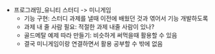 - 프로그래밍_유니티 스터디 -> 미니게임
	- 기능 구현: 스터디 과제를 낼때 이전에 배웠던 것과 엮어서 기능 개발하도록
	- 과제 내 줄 사람 필요: 적절한 과제 내줄 사람이 있나?
	- 골드메탈 예제 따라 만들기: 비슷하게 써먹을때 활용할 수 있음
	- 결국 미니게임이랑 연결하면서 활용 공부할 수 밖에 없음